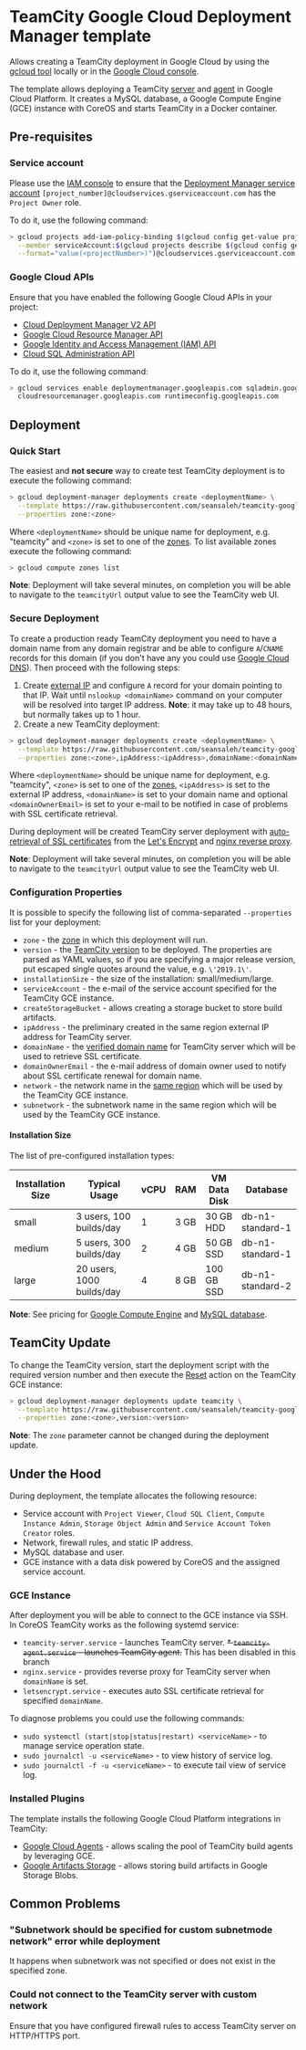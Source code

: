 # TeamCity Google Cloud Deployment Manager template

Allows creating a TeamCity deployment in Google Cloud by using the [gcloud tool](https://cloud.google.com/sdk/gcloud/) locally or in the [Google Cloud console](https://console.cloud.google.com/).

The template allows deploying a TeamCity [server](https://hub.docker.com/r/jetbrains/teamcity-server/) and [agent](https://hub.docker.com/r/jetbrains/teamcity-agent/) in Google Cloud Platform. It creates a MySQL database, a Google Compute Engine (GCE) instance with CoreOS and starts TeamCity in a Docker container.

## Pre-requisites

### Service account

Please use the [IAM console](https://console.cloud.google.com/iam-admin/iam/project) to ensure that the [Deployment Manager service account](https://cloud.google.com/deployment-manager/docs/access-control#access_control_for_deployment_manager) `[project_number]@cloudservices.gserviceaccount.com` has the `Project Owner` role.

To do it, use the following command:

```sh
> gcloud projects add-iam-policy-binding $(gcloud config get-value project) \
  --member serviceAccount:$(gcloud projects describe $(gcloud config get-value project) \
  --format="value(<projectNumber>)")@cloudservices.gserviceaccount.com --role roles/owner
```

### Google Cloud APIs

Ensure that you have enabled the following Google Cloud APIs in your project:
* [Cloud Deployment Manager V2 API](https://console.cloud.google.com/apis/api/deploymentmanager.googleapis.com/overview)
* [Google Cloud Resource Manager API](https://console.cloud.google.com/apis/api/cloudresourcemanager.googleapis.com/overview)
* [Google Identity and Access Management (IAM) API](https://console.cloud.google.com/apis/api/iam.googleapis.com/overview)
* [Cloud SQL Administration API](https://console.developers.google.com/apis/api/sqladmin.googleapis.com/overview)

To do it, use the following command:

```sh
> gcloud services enable deploymentmanager.googleapis.com sqladmin.googleapis.com iam.googleapis.com \
  cloudresourcemanager.googleapis.com runtimeconfig.googleapis.com
```

## Deployment

### Quick Start 

The easiest and **not secure** way to create test TeamCity deployment is to execute the following command:

```sh
> gcloud deployment-manager deployments create <deploymentName> \
  --template https://raw.githubusercontent.com/seansaleh/teamcity-google-template/master/teamcity.jinja \
  --properties zone:<zone>
```

Where `<deploymentName>` should be unique name for deployment, e.g. "teamcity" and `<zone>` is set to one of the [zones](https://cloud.google.com/compute/docs/regions-zones/). To list available zones execute the following command:

```sh
> gcloud compute zones list
```

**Note**: Deployment will take several minutes, on completion you will be able to navigate to the `teamcityUrl` output value to see the TeamCity web UI.

### Secure Deployment

To create a production ready TeamCity deployment you need to have a domain name from any domain registrar and be able to configure `A`/`CNAME` records for this domain (if you don't have any you could use [Google Cloud DNS](https://cloud.google.com/dns/docs/quickstart)). Then proceed with the following steps:

1. Create [external IP](https://cloud.google.com/compute/docs/ip-addresses/reserve-static-external-ip-address) and configure `A` record for your domain pointing to that IP. Wait until `nslookup <domainName>` command on your computer will be resolved into target IP address. **Note**: it may take up to 48 hours, but normally takes up to 1 hour.
2. Create a new TeamCity deployment:

```sh
> gcloud deployment-manager deployments create <deploymentName> \
  --template https://raw.githubusercontent.com/seansaleh/teamcity-google-template/master/teamcity.jinja \
  --properties zone:<zone>,ipAddress:<ipAddress>,domainName:<domainName>,domainOwnerEmail:<domainOwnerEmail>
```

Where `<deploymentName>` should be unique name for deployment, e.g. "teamcity", `<zone>` is set to one of the [zones](https://cloud.google.com/compute/docs/regions-zones/), `<ipAddress>` is set to the external IP address, `<domainName>` is set to your domain name and optional `<domainOwnerEmail>` is set to your e-mail to be notified in case of problems with SSL certificate retrieval.

During deployment will be created TeamCity server deployment with [auto-retrieval of SSL certificates](https://github.com/JrCs/docker-letsencrypt-nginx-proxy-companion) from the [Let's Encrypt](https://letsencrypt.org/) and [nginx reverse proxy](https://github.com/jwilder/nginx-proxy).

**Note**: Deployment will take several minutes, on completion you will be able to navigate to the `teamcityUrl` output value to see the TeamCity web UI.

### Configuration Properties

It is possible to specify the following list of comma-separated `--properties` list for your deployment:

* `zone` - the [zone](https://cloud.google.com/compute/docs/regions-zones/) in which this deployment will run.
* `version` - the [TeamCity version](https://www.jetbrains.com/teamcity/download/) to be deployed. The properties are parsed as YAML values, so if you are specifying a major release version, put escaped single quotes around the value, e.g. `\'2019.1\'`.
* `installationSize` - the size of the installation: small/medium/large.
* `serviceAccount` - the e-mail of the service account specified for the TeamCity GCE instance.
* `createStorageBucket` - allows creating a storage bucket to store build artifacts.
* `ipAddress` - the preliminary created in the same region external IP address for TeamCity server.
* `domainName` - the [verified domain name](https://cloud.google.com/compute/docs/instances/create-ptr-record#domain_ownership) for TeamCity server which will be used to retrieve SSL certificate.
* `domainOwnerEmail` - the e-mail address of domain owner used to notify about SSL certificate renewal for domain name.
* `network` - the network name in the [same region](https://cloud.google.com/compute/docs/regions-zones/) which will be used by the TeamCity GCE instance.
* `subnetwork` - the subnetwork name in the same region which will be used by the TeamCity GCE instance.

#### Installation Size

The list of pre-configured installation types:

| Installation Size | Typical Usage             | vCPU | RAM  | VM Data Disk | Database         |
| ----------------- | ------------------------- | ---- | ---- | ------------ | ---------------- |
| small             | 3 users, 100 builds/day   | 1    | 3 GB | 30 GB HDD    | db-n1-standard-1 |
| medium            | 5 users, 300 builds/day   | 2    | 4 GB | 50 GB SSD    | db-n1-standard-1 |
| large             | 20 users, 1000 builds/day | 4    | 8 GB | 100 GB SSD   | db-n1-standard-2 |

**Note**: See pricing for [Google Compute Engine](https://cloud.google.com/compute/pricing#custommachinetypepricing) and [MySQL database](https://cloud.google.com/sql/docs/mysql/pricing).

## TeamCity Update

To change the TeamCity version, start the deployment script with the required version number and then execute the [Reset](https://cloud.google.com/compute/docs/instances/restarting-an-instance) action on the TeamCity GCE instance:
 
```sh
> gcloud deployment-manager deployments update teamcity \
  --template https://raw.githubusercontent.com/seansaleh/teamcity-google-template/master/teamcity.jinja \
  --properties zone:<zone>,version:<version>
```

**Note**: The `zone` parameter cannot be changed during the deployment update.

## Under the Hood

During deployment, the template allocates the following resource:
* Service account with `Project Viewer`, `Cloud SQL Client`, `Compute Instance Admin`, `Storage Object Admin` and `Service Account Token Creator` roles.
* Network, firewall rules, and static IP address.
* MySQL database and user.
* GCE instance with a data disk powered by CoreOS and the assigned service account.

### GCE Instance

After deployment you will be able to connect to the GCE instance via SSH. In CoreOS TeamCity works as the following systemd service:

* `teamcity-server.service` - launches TeamCity server.
~~* `teamcity-agent.service` - launches TeamCity agent.~~ This has been disabled in this branch
* `nginx.service` - provides reverse proxy for TeamCity server when `domainName` is set.
* `letsencrypt.service` - executes auto SSL certificate retrieval for specified `domainName`.

To diagnose problems you could use the following commands:

* `sudo systemctl (start|stop|status|restart) <serviceName>` - to manage service operation state.
* `sudo journalctl -u <serviceName>` - to view history of service log.
* `sudo journalctl -f -u <serviceName>` - to execute tail view of service log.

### Installed Plugins

The template installs the following Google Cloud Platform integrations in TeamCity:

* [Google Cloud Agents](https://plugins.jetbrains.com/plugin/9704-google-cloud-agents) - allows scaling the pool of TeamCity build agents by leveraging GCE.
* [Google Artifacts Storage](https://plugins.jetbrains.com/plugin/9634-google-artifact-storage) - allows storing build artifacts in Google Storage Blobs.

## Common Problems

### "Subnetwork should be specified for custom subnetmode network" error while deployment

It happens when subnetwork was not specified or does not exist in the specified zone.

### Could not connect to the TeamCity server with custom network

Ensure that you have configured firewall rules to access TeamCity server on HTTP/HTTPS port.
